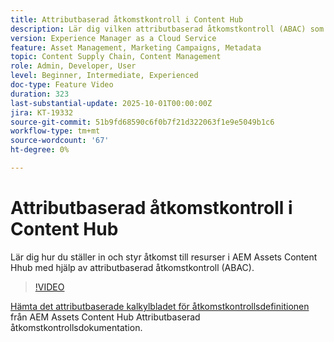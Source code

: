 ```yaml
---
title: Attributbaserad åtkomstkontroll i Content Hub
description: Lär dig vilken attributbaserad åtkomstkontroll (ABAC) som är och hur du konfigurerar dem för AEM Assets Content Hub.
version: Experience Manager as a Cloud Service
feature: Asset Management, Marketing Campaigns, Metadata
topic: Content Supply Chain, Content Management
role: Admin, Developer, User
level: Beginner, Intermediate, Experienced
doc-type: Feature Video
duration: 323
last-substantial-update: 2025-10-01T00:00:00Z
jira: KT-19332
source-git-commit: 51b9fd68590c6f0b7f21d322063f1e9e5049b1c6
workflow-type: tm+mt
source-wordcount: '67'
ht-degree: 0%

---
```



# Attributbaserad åtkomstkontroll i Content Hub

Lär dig hur du ställer in och styr åtkomst till resurser i AEM Assets Content Hhub med hjälp av attributbaserad åtkomstkontroll (ABAC).

>[!VIDEO](https://video.tv.adobe.com/v/3475418/?learn=on&enablevpops&captions=swe)

[Hämta det attributbaserade kalkylbladet för åtkomstkontrollsdefinitionen](https://experienceleague.adobe.com/sv/docs/experience-manager-cloud-service/content/assets/content-hub/attribute-based-access-control) från AEM Assets Content Hub Attributbaserad åtkomstkontrollsdokumentation.
